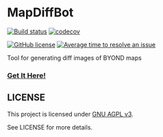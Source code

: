 # MapDiffBot

[![Build status](https://ci.appveyor.com/api/projects/status/i2t46d2byxp9vant/branch/master?svg=true)](https://ci.appveyor.com/project/Cyberboss/mapdiffbot/branch/master) [![codecov](https://codecov.io/gh/tgstation/MapDiffBot/branch/master/graph/badge.svg)](https://codecov.io/gh/tgstation/MapDiffBot) 

[![GitHub license](https://img.shields.io/github/license/tgstation/MapDiffBot.svg)](https://github.com/tgstation/MapDiffBot/blob/master/LICENSE) [![Average time to resolve an issue](http://isitmaintained.com/badge/resolution/tgstation/MapDiffBot.svg)](http://isitmaintained.com/project/tgstation/MapDiffBot "Average time to resolve an issue") 

Tool for generating diff images of BYOND maps

### [Get It Here!](https://github.com/apps/mapdiffbot)

## LICENSE

This project is licensed under [GNU AGPL v3](https://www.gnu.org/licenses/agpl-3.0.html).

See LICENSE for more details.
